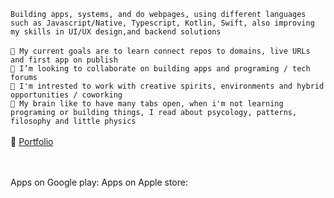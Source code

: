 
`Building apps, systems, and do webpages, using different languages such as Javascript/Native, Typescript, Kotlin, Swift, also improving my skills in UI/UX design,and backend solutions`
<br>
<br>
`🎯 My current goals are to learn connect repos to domains, live URLs and first app on publish`
<br>
`💞️ I’m looking to collaborate on building apps and programing / tech forums`
<br>
`💼 I'm intrested to work with creative spirits, environments and hybrid opportunities / coworking`
<br>
`🧠 My brain like to have many tabs open, when i'm not learning programing or building things, I read about psycology, patterns, filosophy and little physics`
<br>
<br>
👾 [Portfolio](https://yourwebsite.com) 
<br>
<br>
<br>

Apps on Google play: Apps on Apple store:




<!---
ns-develops/ns-develops is a ✨ special ✨ repository because its `README.md` (this file) appears on your GitHub profile.
You can click the Preview link to take a look at your changes. 
- 👀 I’m interested in crud operations, systems, web development, building apps and new stuff!
➡▸ Published . . .<br>
[<img src="https://github.com/user-attachments/assets/b5321de8-5558-4b4a-b540-819dd002a404" width="20">]([https://yourwebsite.com)
- 📫 How to reach me test.tt9061030@gmail.com
`<p style="font-size:20px;"> <strong>Building apps, systems, and do webpages, using different languages such as Javascript/Native, Typescript, Kotlin, Swift, UI/UX design,and backend solutions </strong></p>`

